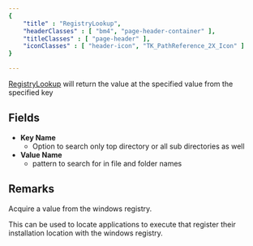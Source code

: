 ```yaml
---
{ 
	"title" : "RegistryLookup",
	"headerClasses" : [ "bm4", "page-header-container" ],
	"titleClasses" : [ "page-header" ],
	"iconClasses" : [ "header-icon", "TK_PathReference_2X_Icon" ]
}

---
```


[RegistryLookup](assetlink://Packages/com.passivepicasso.thunderkit/Editor/Core/Paths/Components/RegistryLookup.cs) will return the value at the specified value from the specified key

## Fields

* **Key Name**
  - Option to search only top directory or all sub directories as well
* **Value Name**
  - pattern to search for in file and folder names

## Remarks

Acquire a value from the windows registry.

This can be used to locate applications to execute that register their installation location with the windows registry.